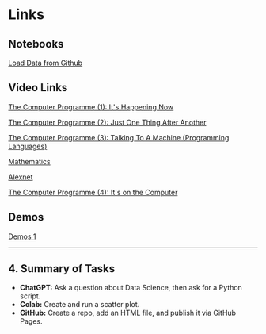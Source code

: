 # Links




## Notebooks
[Load Data from Github](https://colab.research.google.com/drive/1ntd-gp2X1rplBODZOs1tAE-3BqqvxSS1?usp=sharing)

## Video Links
[The Computer Programme (1): It's Happening Now](https://www.youtube.com/watch?v=jtMWEiCdsfc)

[The Computer Programme (2): Just One Thing After Another](https://www.youtube.com/watch?v=OFUHjDhTIJg)

[The Computer Programme (3): Talking To A Machine (Programming Languages)](https://www.youtube.com/watch?v=7Mr3Csyb0Qw)

[Mathematics](https://www.youtube.com/watch?v=gV67Sj2jkVg)

[Alexnet](https://www.youtube.com/watch?v=AgkfIQ4IGaM)

[The Computer Programme (4): It's on the Computer](https://clp.bbcrewind.co.uk/e2b5dd518bb6fca385dbc4368148bdc1)



## Demos
[Demos 1](https://docs.google.com/document/d/1xf0PaTv_Pc2hxcHCOmVNEVzL_oX9RWF4T6JbAlzSiU8/edit?usp=sharing)



---

## 4. Summary of Tasks
- **ChatGPT:** Ask a question about Data Science, then ask for a Python script.
- **Colab:** Create and run a scatter plot.
- **GitHub:** Create a repo, add an HTML file, and publish it via GitHub Pages.

